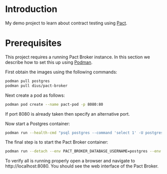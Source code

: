 # Introduction
My demo project to learn about contract testing using [Pact](https://docs.pact.io/). 

# Prerequisites
This project requires a running Pact Broker instance. In this section we describe how to set this up using 
[Podman](https://podman.io/).

First obtain the images using the following commands:

```bash
podman pull postgres
podman pull dius/pact-broker
```

Next create a pod as follows:

```bash
podman pod create --name pact-pod -p 8080:80  
```

If port 8080 is already taken then specify an alternative port.

Now start a Postgres container:

```bash
podman run --health-cmd "psql postgres --command 'select 1' -U postgres" --detach --env POSTGRES_USER=postgres --env POSTGRES_PASSWORD=password --env POSTGRES_DB=postgres --pod pact-pod --name pact-postgres postgres
```

The final step is to start the Pact Broker container:

```bash
podman run --detach --env PACT_BROKER_DATABASE_USERNAME=postgres --env PACT_BROKER_DATABASE_PASSWORD=password --env PACT_BROKER_DATABASE_HOST=localhost --env PACT_BROKER_DATABASE_NAME=postgres --env PACT_BROKER_LOG_LEVEL=DEBUG --pod pact-pod --name pact-broker dius/pact-broker 
```

To verify all is running properly open a browser and navigate to http://localhost:8080. You should see the web interface
of the Pact Broker.
